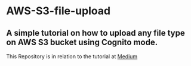 # AWS-S3-file-upload
## A simple tutorial on how to upload any file type on AWS S3 bucket using Cognito mode.

This Repository is in relation to the tutorial at [Medium](https://medium.com/@iamayushverma/uploading-photos-videos-files-to-aws-s3-using-swift-4-1241f690a993)
